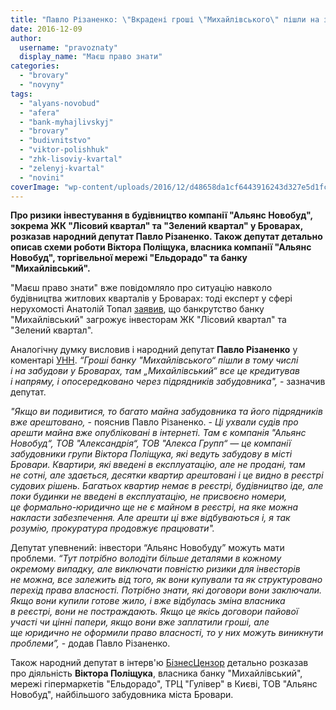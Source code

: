 ```yaml
---
title: "Павло Різаненко: \"Вкрадені гроші \"Михайлівського\" пішли на забудову у Броварах\""
date: 2016-12-09
author: 
  username: "pravoznaty"
  display_name: "Маєш право знати"
categories: 
  - "brovary"
  - "novyny"
tags: 
  - "alyans-novobud"
  - "afera"
  - "bank-myhajlivskyj"
  - "brovary"
  - "budivnitstvo"
  - "viktor-polishhuk"
  - "zhk-lisoviy-kvartal"
  - "zelenyj-kvartal"
  - "novini"
coverImage: "wp-content/uploads/2016/12/d48658da1cf6443916243d327e5d1fcc.jpg"
---
```


**Про ризики інвестування в будівництво компанії "Альянс Новобуд", зокрема ЖК "Лісовий квартал" та "Зелений квартал" у Броварах, розказав народний депутат Павло Різаненко. Також депутат детально описав схеми роботи Віктора Поліщука, власника компанії "Альянс Новобуд", торгівельної мережі "Ельдорадо" та банку "Михайлівський".**

"Маєш право знати" вже повідомляло про ситуацію навколо будівництва житлових кварталів у Броварах: тоді експерт у сфері нерухомості Анатолій Топал [заявив](https://mpz.brovary.org/bankrutstvo-myhajlivskogo-zagrozhuye-problemamy-investoram-zhk-lisovyj-kvartal-ta-zelenyj-kvartal-u-brovarah-ekspert/), що банкрутство банку "Михайлівський" загрожує інвесторам ЖК "Лісовий квартал" та "Зелений квартал".

Аналогічну думку висловив і народний депутат **Павло Різаненко** у коментарі [УНН](https://www.unn.com.ua/uk/news/1625641-nardep-rozpoviv-pro-riziki-investuvannya-v-zhitlovi-kompleksi-alyans-novobud). _“Гроші банку "Михайлівського“ пішли в тому числі і на забудови у Броварах, там „Михайлівський“ все це кредитував і напряму, і опосередковано через підрядників забудовника",_ - зазначив депутат.

_"Якщо ви подивитися, то багато майна забудовника та його підрядників вже арештовано,_ - пояснив Павло Різаненко. - _Ці ухвали судів про арешти майна вже опубліковані в інтернеті. Там є компанія "Альянс Новобуд“, ТОВ "Александрія“, ТОВ "Алекса Групп“ — це компанії забудовники групи Віктора Поліщука, які ведуть забудову в місті Бровари. Квартири, які введені в експлуатацію, але не продані, там не сотні, але здається, десятки квартир арештовані і це видно в реєстрі судових рішень. Багатьох квартир немає в реєстрі, будівництво іде, але поки будинки не введені в експлуатацію, не присвоєно номери, це формально-юридично ще не є майном в реєстрі, на яке можна накласти забезпечення. Але арешти ці вже відбуваються і, я так розумію, прокуратура продовжує працювати"._

Депутат упевнений: інвестори “Альянс Новобуду” можуть мати проблеми. _“Тут потрібно володіти більше деталями в кожному окремому випадку, але виключати повністю ризики для інвесторів не можна, все залежить від того, як вони купували та як структуровано перехід права власності. Потрібно знати, які договори вони заключали. Якщо вони купили готове жило, і вже відбулась зміна власника в реєстрі, вони не постраждають. Якщо це якісь договори пайової участі чи цінні папери, якщо вони вже заплатили гроші, але ще юридично не оформили право власності, то у них можуть виникнути проблеми”,_ - додав Павло Різаненко.

Також народний депутат в інтерв'ю [БізнесЦензор](https://biz.censor.net.ua/resonance/3016734/pavlo_rzanenko_34polschuk_dumav_scho_shema_z_34mihayilvskim34_prokatit_ale_fond_garantuvannya_vse_zankchemiv) детально розказав про діяльність **Віктора Поліщука**, власника банку "Михайлівський", мережі гіпермаркетів "Ельдорадо", ТРЦ "Гулівер" в Києві, ТОВ "Альянс Новобуд", найбільшого забудовника міста Бровари.
